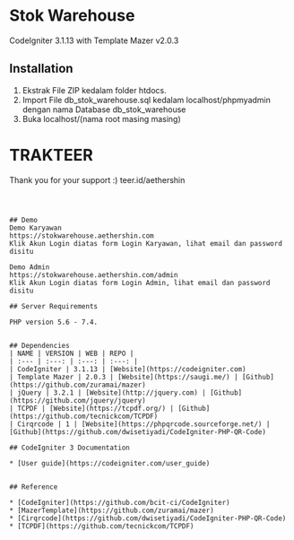 # Stok Warehouse
CodeIgniter 3.1.13 with Template Mazer v2.0.3

## Installation

1. Ekstrak File ZIP kedalam folder htdocs.
2. Import File db_stok_warehouse.sql kedalam localhost/phpmyadmin dengan nama Database db_stok_warehouse
3. Buka localhost/(nama root masing masing)

# TRAKTEER
Thank you for your support :)
teer.id/aethershin
```



## Demo
Demo Karyawan
https://stokwarehouse.aethershin.com
Klik Akun Login diatas form Login Karyawan, lihat email dan password disitu

Demo Admin
https://stokwarehouse.aethershin.com/admin
Klik Akun Login diatas form Login Admin, lihat email dan password disitu

## Server Requirements

PHP version 5.6 - 7.4.


## Dependencies
| NAME | VERSION | WEB | REPO |
| :--- | :---: | :---: | :---: |
| CodeIgniter | 3.1.13 | [Website](https://codeigniter.com)
| Template Mazer | 2.0.3 | [Website](https://saugi.me/) | [Github](https://github.com/zuramai/mazer)
| jQuery | 3.2.1 | [Website](http://jquery.com) | [Github](https://github.com/jquery/jquery)
| TCPDF | [Website](https://tcpdf.org/) | [Github](https://github.com/tecnickcom/TCPDF)
| Cirqrcode | 1 | [Website](https://phpqrcode.sourceforge.net/) | [Github](https://github.com/dwisetiyadi/CodeIgniter-PHP-QR-Code)

## CodeIgniter 3 Documentation

* [User guide](https://codeigniter.com/user_guide)


## Reference

* [CodeIgniter](https://github.com/bcit-ci/CodeIgniter)
* [MazerTemplate](https://github.com/zuramai/mazer)
* [Cirqrcode](https://github.com/dwisetiyadi/CodeIgniter-PHP-QR-Code)
* [TCPDF](https://github.com/tecnickcom/TCPDF)
